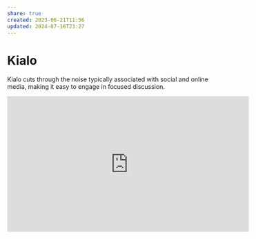 ```yaml
---
share: true
created: 2023-06-21T11:56
updated: 2024-07-16T23:27
---
```

# Kialo
Kialo cuts through the noise typically associated with social and online media, making it easy to engage in focused discussion.
<iframe width="560" height="315" src="https://www.youtube.com/embed/MifNyU49_JA" title="YouTube video player" frameborder="0" allow="accelerometer; autoplay; clipboard-write; encrypted-media; gyroscope; picture-in-picture; web-share" referrerpolicy="strict-origin-when-cross-origin" allowfullscreen></iframe>
